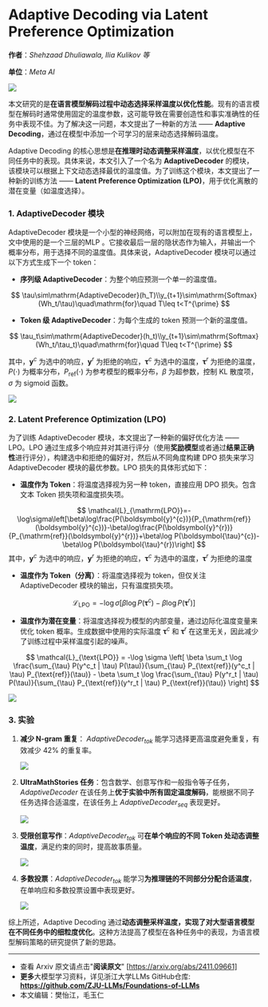 # Adaptive Decoding via Latent Preference Optimization

**作者**：*Shehzaad Dhuliawala, Ilia Kulikov 等*

**单位**：*Meta AI*

![](https://fastly.jsdelivr.net/gh/bucketio/img14@main/2024/11/24/1732445635647-db5c8266-c4ff-4cce-8c66-47b1fb898fd1.png)



本文研究的是**在语言模型解码过程中动态选择采样温度以优化性能**。现有的语言模型在解码时通常使用固定的温度参数，这可能导致在需要创造性和事实准确性的任务中表现不佳。为了解决这一问题，本文提出了一种新的方法 —— **Adaptive Decoding**，通过在模型中添加一个可学习的层来动态选择解码温度。

Adaptive Decoding 的核心思想是**在推理时动态调整采样温度**，以优化模型在不同任务中的表现。具体来说，本文引入了一个名为 **AdaptiveDecoder** 的模块，该模块可以根据上下文动态选择最优的温度值。为了训练这个模块，本文提出了一种新的训练方法 —— **Latent Preference Optimization (LPO)**，用于优化离散的潜在变量（如温度选择）。



### 1. AdaptiveDecoder 模块

AdaptiveDecoder 模块是一个小型的神经网络，可以附加在现有的语言模型上，文中使用的是一个三层的MLP 。它接收最后一层的隐状态作为输入，并输出一个概率分布，用于选择不同的温度值。具体来说，AdaptiveDecoder 模块可以通过以下方式生成下一个 token：

- **序列级 AdaptiveDecoder**：为整个响应预测一个单一的温度值。
  
$$
\tau\sim\mathrm{AdaptiveDecoder}(h_T)\\y_{t+1}\sim\mathrm{Softmax}(Wh_t/\tau)\quad\mathrm{for}\quad T\leq t<T^{\prime}
$$

- **Token 级 AdaptiveDecoder**：为每个生成的 token 预测一个新的温度值。

$$
\tau_t\sim\mathrm{AdaptiveDecoder}(h_t)\\y_{t+1}\sim\mathrm{Softmax}(Wh_t/\tau_t)\quad\mathrm{for}\quad T\leq t<T^{\prime}
$$

其中，$\boldsymbol{y}^c$ 为选中的响应，$\boldsymbol{y}^r$ 为拒绝的响应，$\boldsymbol{\tau}^c$ 为选中的温度，$\boldsymbol{\tau}^r$ 为拒绝的温度，$P(\cdot)$ 为概率分布，$P_{\text{ref}}(\cdot)$ 为参考模型的概率分布，$\beta$ 为超参数，控制 KL 散度项，$\sigma$ 为 sigmoid 函数。

![](https://fastly.jsdelivr.net/gh/bucketio/img3@main/2024/11/24/1732445779634-ee1fb81e-7fff-4fc4-9bd6-e4f64e2e29d3.png)


### 2. Latent Preference Optimization (LPO)

为了训练 AdaptiveDecoder 模块，本文提出了一种新的偏好优化方法 —— LPO。LPO 通过生成多个响应并对其进行评分（使用**奖励模型**或者通过**结果正确性**进行评分），构建选中和拒绝的偏好对，然后从不同角度构建 DPO 损失来学习 AdaptiveDecoder 模块的最优参数。LPO 损失的具体形式如下：

- **温度作为 Token**：将温度选择视为另一种 token，直接应用 DPO 损失。包含文本 Token 损失项和温度损失项。

$$
\mathcal{L}_{\mathrm{LPO}}=-\log\sigma\left[\beta\log\frac{P(\boldsymbol{y}^{c})}{P_{\mathrm{ref}}(\boldsymbol{y}^{c})}-\beta\log\frac{P(\boldsymbol{y}^{r})}{P_{\mathrm{ref}}(\boldsymbol{y}^{r})}+\beta\log P(\boldsymbol{\tau}^{c})-\beta\log P(\boldsymbol{\tau}^{r})\right]
$$
  其中，$\boldsymbol{y}^c$ 为选中的响应，$\boldsymbol{y}^r$ 为拒绝的响应，$\boldsymbol{\tau}^c$ 为选中的温度，$\boldsymbol{\tau}^r$ 为拒绝的温度

- **温度作为 Token（分离）**：将温度选择视为 token，但仅关注 AdaptiveDecoder 模块的输出，只有温度损失项。

$$
\mathcal{L}_{\text{LPO}} = -\log \sigma \left[ \beta \log P(\boldsymbol{\tau}^c) - \beta \log P(\boldsymbol{\tau}^r) \right]
$$

- **温度作为潜在变量**：将温度选择视为模型的内部变量，通过边际化温度变量来优化 token 概率。生成数据中使用的实际温度 $\boldsymbol{\tau}^c$ 和 $\boldsymbol{\tau}^r$ 在这里无关，因此减少了训练过程中采样温度引起的噪声。

$$
\mathcal{L}_{\text{LPO}} = -\log \sigma \left[ \beta \sum_t \log \frac{\sum_{\tau} P(y^c_t | \tau) P(\tau)}{\sum_{\tau} P_{\text{ref}}(y^c_t | \tau) P_{\text{ref}}(\tau)} - \beta \sum_t \log \frac{\sum_{\tau} P(y^r_t | \tau) P(\tau)}{\sum_{\tau} P_{\text{ref}}(y^r_t | \tau) P_{\text{ref}}(\tau)} \right]
$$

![](https://fastly.jsdelivr.net/gh/bucketio/img4@main/2024/11/24/1732445831312-209767f6-36a5-46fd-87b1-3657c5a3ff76.png)


### 3. 实验

1. **减少 N-gram 重复**：  $AdaptiveDecoder_{tok}$ 能学习选择更高温度避免重复，有效减少 42% 的重复率。

   ![](https://fastly.jsdelivr.net/gh/bucketio/img17@main/2024/11/24/1732445868063-e66e61e0-9f39-44be-9803-305ab55ee8a5.png)

2. **UltraMathStories 任务**：包含数学、创意写作和一般指令等子任务，$AdaptiveDecoder$ 在该任务上**优于实验中所有固定温度解码**，能根据不同子任务选择合适温度，在该任务上 $AdaptiveDecoder_{seq}$ 表现更好。

   ![](https://fastly.jsdelivr.net/gh/bucketio/img6@main/2024/11/24/1732445886073-8c8d70c9-6ab4-4f9e-96eb-4c808615cbda.png)

3. **受限创意写作**：$AdaptiveDecoder_{tok}$ 可**在单个响应的不同 Token 处动态调整温度**，满足约束的同时，提高故事质量。

   ![](https://fastly.jsdelivr.net/gh/bucketio/img15@main/2024/11/24/1732445906806-41c2d467-4587-4391-9dc0-bad22a9ef250.png)

4. **多数投票**：$AdaptiveDecoder_{tok}$ 能学习**为推理链的不同部分分配合适温度**，在单响应和多数投票设置中表现更好。

   ![](https://fastly.jsdelivr.net/gh/bucketio/img6@main/2024/11/24/1732445929602-c8dae492-71e2-4df3-8e93-363b2d1915b7.png)

综上所述，Adaptive Decoding 通过**动态调整采样温度，实现了对大型语言模型在不同任务中的细粒度优化**。这种方法提高了模型在各种任务中的表现，为语言模型解码策略的研究提供了新的思路。

---

- 查看 Arxiv 原文请点击"**阅读原文**" [https://arxiv.org/abs/2411.09661]
- **更多**大模型学习资料，详见浙江大学LLMs GitHub仓库: 
  **https://github.com/ZJU-LLMs/Foundations-of-LLMs**
- 本文编辑：樊怡江，毛玉仁